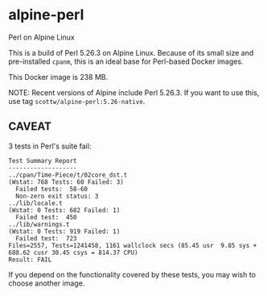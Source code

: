 # alpine-perl

Perl on Alpine Linux

This is a build of Perl 5.26.3 on Alpine Linux. Because of its small size and pre-installed `cpanm`, this is an ideal base for Perl-based Docker images.

This Docker image is 238 MB.

NOTE: Recent versions of Alpine include Perl 5.26.3. If you want to use this, use tag `scottw/alpine-perl:5.26-native`.

## CAVEAT

3 tests in Perl's suite fail:

```
Test Summary Report
-------------------
../cpan/Time-Piece/t/02core_dst.t                                (Wstat: 768 Tests: 60 Failed: 3)
  Failed tests:  58-60
  Non-zero exit status: 3
../lib/locale.t                                                  (Wstat: 0 Tests: 682 Failed: 1)
  Failed test:  450
../lib/warnings.t                                                (Wstat: 0 Tests: 919 Failed: 1)
  Failed test:  723
Files=2557, Tests=1241458, 1161 wallclock secs (85.45 usr  9.85 sys + 688.62 cusr 30.45 csys = 814.37 CPU)
Result: FAIL
```

If you depend on the functionality covered by these tests, you may wish to choose another image.
